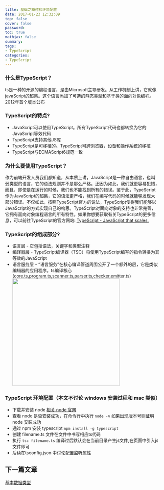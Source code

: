 ```yaml
---
title: 基础之概述和环境配置
date: 2017-01-23 12:32:09
top: false
cover: false
password:
toc: true
mathjax: false
summary: 
tags:
- TypeScript
categories:
- TypeScript
---
```


### 什么是TypeScript？<br/>
  ts是一种的开源的编程语言，是由Microsoft主导研发。从工作机制上讲，它就像javaScript的超集。这个语言添加了可选的静态类型和基于类的面向对象编程。2012年首个版本公布


### TypeScript的特点?
  - JavaScript可以使用TypeScript。所有TypeScript代码也都转换为它的JavaScript等效代码
  - TypeScript支持其他JS库
  - TypeScript是可移植的。TypeScript可跨浏览器，设备和操作系统的移植
  - TypeScript与ECMAScript6规范一致

### 为什么要使用TypeScript？<br/>
  作为前端开发人员我们都知道，从本质上讲，JavaScript是一种自由语言，也叫弱类型的语言，它的语法规则并不是那么严格。正因为如此，我们就更容易犯错，而且，即使是在运行的时候，我们也不能找到所有的错误。鉴于此，TypeScript作为JavaScript的超集，它的语法更严格，我们在编写代码的时候就能够发现大部分错误。不仅如此，按照TypeScript官方的说法，TypeScript使得我们能够以JavaScript的方式实现自己的构思。TypeScript对面向对象的支持也非常完善，它拥有面向对象编程语言的所有特性。如果你想要获取有关TypeScript的更多信息，可以前往TypeScript的官方网站: <a href="http://www.typescriptlang.org/">TypeScript - JavaScript that scales.</a>

### TypeScript的组成部分?
  - 语言层 - 它包括语法，关键字和类型注释
  - 编译器层 - TypeScript编译器（TSC）将使用TypeScript编写的指令转换为其等效的JavaScript
  - 语言服务层 - “语言服务”在核心编译管道周围公开了一个额外的层，它是类似编辑器的应用程序。ts编译核心(core.ts,program.ts,scanner.ts,parser.ts,checker,emitter.ts)<br/>
<image src="https://github.com/MarsPen/-notes-summary/blob/master/images/ts-lang.png" width="350"></image>

### TypeScript 环境配置（本文不讨论 windows 安装过程和 mac 类似）
 - 下载并安装 node <a href="https://nodejs.org/en/">相关 node 官网</a>
 - 查看 node 是否安装成功，在命令行中执行 `node -v` 如果出现版本号则证明 node 安装成功 
 - 通过 npm 安装 typescript `npm install -g typescript` 
 - 创建 filename.ts 文件在文件中书写相应ts代码
 - 执行 `tsc filename.ts` 编译过后默认会在当前目录产生js文件,在页面中引入js文件即可
 - 后续在tsconfig.json 中讨论配置监听属性


## 下一篇文章
<a href='https://github.com/MarsPen/-notes-summary/blob/master/typescript/baseDataType.md'>基本数据类型</a>





